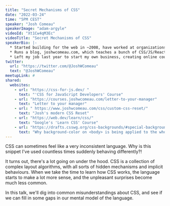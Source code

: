 ```yaml
---
title: "Secret Mechanisms of CSS"
date: "2022-03-24"
time: "5PM CEST"
speaker: "Josh Comeau"
speakerImage: "adam-argyle"
videoId: "Xt1Cw4qM3Ec"
videoTitle: "Secret Mechanisms of CSS"
speakerBio: |-
  * Started building for the web in ~2008, have worked at organizations like Khan Academy, DigitalOcean, Gatsby Inc., Unsplash
  * Runs a blog, joshwcomeau.com, which teaches a bunch of CSS/JS/React stuff in an interactive format
  * Left my job last year to start my own business, creating online courses for frontend software developers.
twitter:
  url: "https://twitter.com/@JoshWComeau"
  text: "@JoshWComeau"
meetupLink: #
shared:
  websites:
    - url: "https://css-for-js.dev/ "
      text: "'CSS for JavaScript Developers' Course"
    - url: "https://courses.joshwcomeau.com/letter-to-your-manager"
      text: "Letter to your manager"
    - url: " https://www.joshwcomeau.com/css/custom-css-reset/"
      text: "Josh's modern CSS Reset"
    - url: "https://web.dev/learn/css/"
      text: "Google's 'Learn CSS' Course"
    - url: "https://drafts.csswg.org/css-backgrounds/#special-backgrounds"
      text: "Why background-color on <body> is being applied to the whole document"
---
```


CSS can sometimes feel like a very inconsistent language. Why is this snippet I've used countless times suddenly behaving differently?!

It turns out, there's a lot going on under the hood. CSS is a collection of complex layout algorithms, with all sorts of hidden mechanisms and implicit behaviours. When we take the time to learn how CSS works, the language starts to make a lot more sense, and the unpleasant surprises become much less common.

In this talk, we'll dig into common misunderstandings about CSS, and see if we can fill in some gaps in our mental model of the language.
